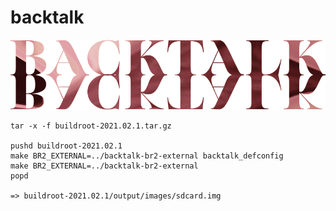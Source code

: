 # backtalk

![](urban-decay.png)

```
tar -x -f buildroot-2021.02.1.tar.gz

pushd buildroot-2021.02.1
make BR2_EXTERNAL=../backtalk-br2-external backtalk_defconfig
make BR2_EXTERNAL=../backtalk-br2-external
popd

=> buildroot-2021.02.1/output/images/sdcard.img
```

